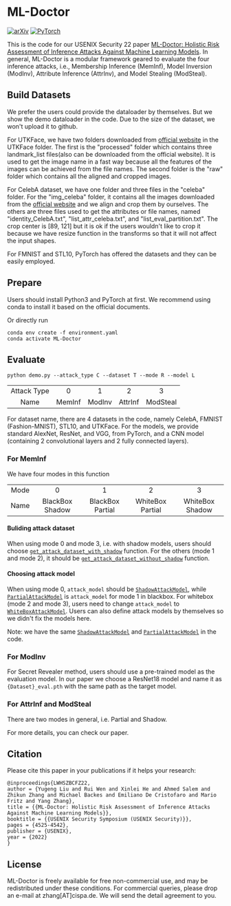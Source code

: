 # ML-Doctor

[![arXiv](https://img.shields.io/badge/arxiv-2102.02551-b31b1b)](https://arxiv.org/abs/2102.02551)
<a href="https://pytorch.org/get-started/locally/"><img alt="PyTorch" src="https://img.shields.io/badge/PyTorch-ee4c2c?logo=pytorch&logoColor=white"></a>

This is the code for our USENIX Security 22 paper [ML-Doctor: Holistic Risk Assessment of Inference Attacks Against Machine Learning Models](https://www.usenix.org/conference/usenixsecurity22/presentation/liu-yugeng).
In general, ML-Doctor is a modular framework geared to evaluate the four inference attacks, i.e., Membership Inference (MemInf), Model Inversion (ModInv), Attribute Inference (AttrInv), and Model Stealing (ModSteal). 

## Build Datasets
We prefer the users could provide the dataloader by themselves. But we show the demo dataloader in the code. Due to the size of the dataset, we won't upload it to github.

For UTKFace, we have two folders downloaded from [official website](https://susanqq.github.io/UTKFace/) in the UTKFace folder. The first is the "processed" folder which contains three landmark_list files(also can be downloaded from the official website). It is used to get the image name in a fast way because all the features of the images can be achieved from the file names. The second folder is the "raw" folder which contains all the aligned and cropped images. 

For CelebA dataset, we have one folder and three files in the "celeba" folder. For the "img_celeba" folder, it contains all the images downloaded from the [official website](https://mmlab.ie.cuhk.edu.hk/projects/CelebA.html) and we align and crop them by ourselves. The others are three files used to get the attributes or file names, named "identity_CelebA.txt", "list_attr_celeba.txt", and "list_eval_partition.txt". The crop center is \[89, 121\] but it is ok if the users wouldn't like to crop it because we have resize function in the transforms so that it will not affect the input shapes.

For FMNIST and STL10, PyTorch has offered the datasets and they can be easily employed.

## Prepare
Users should install Python3 and PyTorch at first. We recommend using conda to install it based on the official documents.

Or directly run

```
conda env create -f environment.yaml
conda activate ML-Doctor
```

## Evaluate

```python demo.py --attack_type C --dataset T --mode R --model L```

<table><tbody>
<!-- TABLE BODY -->
<tr>
<td align="center">Attack Type</td>
<td align="center">0</td>
<td align="center">1</td>
<td align="center">2</td>
<td align="center">3</td>
</tr>
<tr>
<td align="center">Name</td>
<td align="center">MemInf</td>
<td align="center">ModInv</td>
<td align="center">AttrInf</td>
<td align="center">ModSteal</td>
</tr>
</tbody></table>

For dataset name, there are 4 datasets in the code, namely CelebA, FMNIST (Fashion-MNIST), STL10, and UTKFace.
For the models, we provide standard AlexNet, ResNet, and VGG, from PyTorch, and a CNN model (containing 2 convolutional layers and 2 fully connected layers).

### For MemInf
We have four modes in this function
<table><tbody>
<!-- TABLE BODY -->
<tr>
<td align="center">Mode</td>
<td align="center">0</td>
<td align="center">1</td>
<td align="center">2</td>
<td align="center">3</td>
</tr>
<tr>
<td align="center">Name</td>
<td align="center">BlackBox Shadow</td>
<td align="center">BlackBox Partial</td>
<td align="center">WhiteBox Partial</td>
<td align="center">WhiteBox Shadow</td>
</tr>
</tbody></table>

#### Buliding attack dataset
When using mode 0 and mode 3, i.e. with shadow models, users should choose [```get_attack_dataset_with_shadow```](./doctor/meminf.py#L552) function.
For the others (mode 1 and mode 2), it should be [```get_attack_dataset_without_shadow```](./doctor/meminf.py#L526) function.

#### Choosing attack model
When using mode 0, ```attack_model``` should be [```ShadowAttackModel```](./utils/define_models.py#L15), while [```PartialAttackModel```](./utils/define_models.py#L56) is  ```attack_model``` for mode 1 in blackbox.
For whitebox (mode 2 and mode 3), users need to change ```attack_model``` to [```WhiteBoxAttackModel```](./utils/define_models.py#L97).
Users can also define attack models by themselves so we didn't fix the models here.

Note: we have the same [```ShadowAttackModel```](./utils/define_models.py#L15) and [```PartialAttackModel```](./utils/define_models.py#L56) in the code.

### For ModInv
For Secret Revealer method, users should use a pre-trained model as the evaluation model. In our paper we choose a ResNet18 model and name it as ```{Dataset}_eval.pth``` with the same path as the target model.

### For AttrInf and ModSteal
There are two modes in general, i.e. Partial and Shadow.

For more details, you can check our paper.


## Citation
Please cite this paper in your publications if it helps your research:

    @inproceedings{LWHSZBCFZ22,
    author = {Yugeng Liu and Rui Wen and Xinlei He and Ahmed Salem and Zhikun Zhang and Michael Backes and Emiliano De Cristofaro and Mario Fritz and Yang Zhang},
    title = {{ML-Doctor: Holistic Risk Assessment of Inference Attacks Against Machine Learning Models}},
    booktitle = {{USENIX Security Symposium (USENIX Security)}},
    pages = {4525-4542},
    publisher = {USENIX},
    year = {2022}
    }



## License

ML-Doctor is freely available for free non-commercial use, and may be redistributed under these conditions. For commercial queries, please drop an e-mail at zhang[AT]cispa.de. We will send the detail agreement to you.
